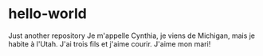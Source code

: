 # hello-world
Just another repository
Je m'appelle Cynthia, je viens de Michigan, mais je habite à l'Utah. J'ai trois fils et j'aime courir. J'aime mon mari!
